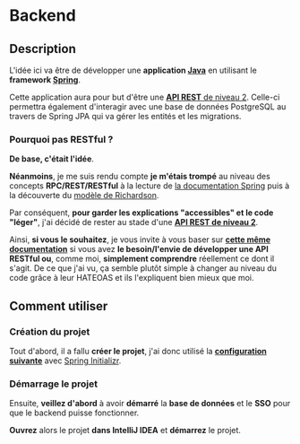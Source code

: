 # Backend

## Description

L'idée ici va être de développer une **application [Java](https://fr.wikipedia.org/wiki/Java_(langage))** en utilisant le **framework [Spring](https://fr.wikipedia.org/wiki/Spring_(framework))**.

Cette application aura pour but d'être une [**API REST** de niveau 2](https://fr.wikipedia.org/wiki/Mod%C3%A8le_de_maturit%C3%A9_de_Richardson#Niveau_2_:_verbes_HTTP).
Celle-ci permettra également d'interagir avec une base de données PostgreSQL au travers de Spring JPA qui va gérer les entités et les migrations.

### Pourquoi pas RESTful ?

**De base, c'était l'idée**.

**Néanmoins**, je me suis rendu compte **je m'étais trompé** au niveau des concepts **RPC/REST/RESTful** à la lecture de [la documentation Spring](https://spring.io/guides/tutorials/rest) puis à la découverte du [modèle de Richardson](https://fr.wikipedia.org/wiki/Mod%C3%A8le_de_maturit%C3%A9_de_Richardson).

Par conséquent, **pour garder les explications "accessibles" et le code "léger"**, j'ai décidé de rester au stade d'une **[API REST de niveau 2](https://fr.wikipedia.org/wiki/Mod%C3%A8le_de_maturit%C3%A9_de_Richardson#Niveau_2_:_verbes_HTTP)**.

Ainsi, **si vous le souhaitez**, je vous invite à vous baser sur **[cette même documentation](https://spring.io/guides/tutorials/rest)** si vous avez **le besoin/l'envie de développer une API RESTful ou**, comme moi, **simplement comprendre** réellement ce dont il s'agit. De ce que j'ai vu, ça semble plutôt simple à changer au niveau du code grâce à leur HATEOAS et ils l'expliquent bien mieux que moi.

## Comment utiliser

### Création du projet

Tout d'abord, il a fallu **créer le projet**, j'ai donc utilisé la **[configuration suivante](https://start.spring.io/#!type=maven-project&language=java&platformVersion=3.5.4&packaging=jar&jvmVersion=24&groupId=com.yourdomain&artifactId=backend&name=backend&description=Backend%20of%20the%20stack.&packageName=com.yourdomain.backend&dependencies=web,devtools,validation,data-jpa,configuration-processor,oauth2-resource-server,postgresql,security)** avec [Spring Initializr](https://start.spring.io).

### Démarrage le projet

Ensuite, **veillez d'abord** à avoir **démarré** la **base de données** et le **SSO** pour que le backend puisse fonctionner.

**Ouvrez** alors le projet **dans IntelliJ IDEA** et **démarrez** le projet.
